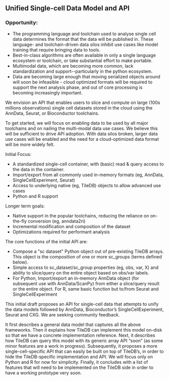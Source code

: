 ## Unified Single-cell Data Model and API
### Opportunity:
* The programming language and toolchain used to analyse single cell data determines the format that the data will be published in. These language- and toolchain-driven data silos inhibit use cases like model training that require bringing data to tools.
* Best-in-class algorithms are often available in only a single language ecosystem or toolchain, or take substantial effort to make portable.
* Multimodal data, which are becoming more common, lack standardization and support--particularly in the python ecosystem.
* Data are becoming large enough that moving serialized objects around will soon be infeasible - cloud optimized formats will be required to support the next analysis phase, and out of core processing is becoming increasingly important.

We envision an API that enables users to slice and compute on large (100s millions observations) single cell datasets stored in the cloud using the AnnData, Seurat, or Bioconductor toolchains.

To get started, we will focus on enabling data to be used by all major toolchains and on nailing the multi-modal data use cases. We believe this will be sufficient to drive API adoption. With data silos broken, larger data use cases will be enabled and the need for a cloud-optimized data format will be more widely felt.

Initial Focus:
* A standardized single-cell container, with (basic) read & query access to the data in the container.
* Import/export from all commonly used in-memory formats (eg, AnnData, SingleCellExperiment, Seurat)
* Access to underlying native (eg, TileDB) objects to allow advanced use cases
* Python and R support

Longer term goals:
* Native support in the popular toolchains, reducing the reliance on on-the-fly conversion (eg, anndata2ri)
* Incremental modification and composition of the dataset
* Optimizations required for performant analysis

The core functions of the initial API are:
* Compose a "sc dataset" Python object out of pre-existing TileDB arrays.  This object is the composition of one or more sc_groups (terms defined below).
* Simple access to sc_dataset/sc_group properties (eg, obs, var, X) and ability to slice/query on the entire object based on obs/var labels.
* For Python, Import/export an in-memory AnnData object (for subsequent use with AnnData/ScanPy) from either a slice/query result or the entire object.  For R, same basic function but to/from Seurat and SingleCellExperiment

This initial draft proposes an API for single-cell data that attempts to unify the data models followed by AnnData, Bioconductor’s SingleCellExperiment, Seurat and CXG. We are seeking community feedback.

It first describes a general data model that captures all the above frameworks. Then it explains how TileDB can implement this model on-disk so that we have a concrete implementation reference. Next, it describes how TileDB can query this model with its generic array API “soon” (as some minor features are a work in progress). Subsequently, it proposes a more single-cell-specific API that can easily be built on top of TileDB’s, in order to hide the TileDB-specific implementation and API. We will focus only on Python and R for now for simplicity. Finally, it concludes with a list of features that will need to be implemented on the TileDB side in order to have a working prototype very soon.
